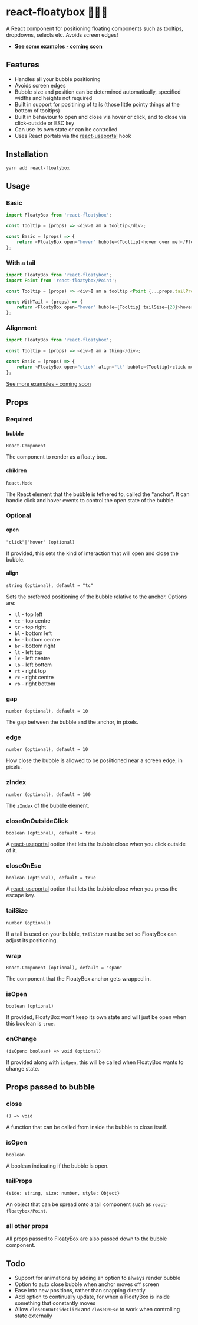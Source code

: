 # react-floatybox 🎈🎁🎉

A React component for positioning floating components such as tooltips, dropdowns, selects etc. Avoids screen edges!

* **[See some examples - coming soon](#)**

## Features
- Handles all your bubble positioning
- Avoids screen edges
- Bubble size and position can be determined automatically, specified widths and heights not required
- Built in support for positining of tails (those little pointy things at the bottom of tooltips)
- Built in behaviour to open and close via hover or click, and to close via click-outside or ESC key
- Can use its own state or can be controlled
- Uses React portals via the [react-useportal](https://github.com/alex-cory/react-useportal) hook

## Installation

```
yarn add react-floatybox
```

## Usage

### Basic

```js
import FloatyBox from 'react-floatybox';

const Tooltip = (props) => <div>I am a tooltip</div>;

const Basic = (props) => {
    return <FloatyBox open="hover" bubble={Tooltip}>hover over me!</FloatyBox>;
};
```

### With a tail

```js
import FloatyBox from 'react-floatybox';
import Point from 'react-floatybox/Point';

const Tooltip = (props) => <div>I am a tooltip <Point {...props.tailProps} color="#000" /></div>;

const WithTail = (props) => {
    return <FloatyBox open="hover" bubble={Tooltip} tailSize={20}>hover over me!</FloatyBox>
};
```

### Alignment

```js
import FloatyBox from 'react-floatybox';

const Tooltip = (props) => <div>I am a thing</div>;

const Basic = (props) => {
    return <FloatyBox open="click" align="lt" bubble={Tooltip}>click me!</FloatyBox>;
};
```

[See more examples - coming soon](#)

## Props

### Required

#### bubble
`React.Component`

The component to render as a floaty box.

#### children
`React.Node`

The React element that the bubble is tethered to, called the "anchor".
It can handle click and hover events to control the open state of the bubble.

### Optional

#### open
`"click"|"hover" (optional)`

If provided, this sets the kind of interaction that will open and close the bubble.

#### align
`string (optional), default = "tc"`

Sets the preferred positioning of the bubble relative to the anchor. Options are:

- `tl` - top left
- `tc` - top centre
- `tr` - top right
- `bl` - bottom left
- `bc` - bottom centre
- `br` - bottom right
- `lt` - left top
- `lc` - left centre
- `lb` - left bottom
- `rt` - right top
- `rc` - right centre
- `rb` - right bottom

### gap
`number (optional), default = 10`

The gap between the bubble and the anchor, in pixels.

### edge
`number (optional), default = 10`

How close the bubble is allowed to be posiitioned near a screen edge, in pixels.

### zIndex
`number (optional), default = 100`

The `zIndex` of the bubble element.

### closeOnOutsideClick
`boolean (optional), default = true`

A [react-useportal](https://github.com/alex-cory/react-useportal) option that lets the bubble close when you click outside of it.

### closeOnEsc
`boolean (optional), default = true`

A [react-useportal](https://github.com/alex-cory/react-useportal) option that lets the bubble close when you press the escape key.

### tailSize
`number (optional)`

If a tail is used on your bubble, `tailSize` must be set so FloatyBox can adjust its positioning.

### wrap
`React.Component (optional), default = "span"`

The component that the FloatyBox anchor gets wrapped in.

### isOpen
`boolean (optional)`

If provided, FloatyBox won't keep its own state and will just be open when this boolean is `true`.

### onChange
`(isOpen: boolean) => void (optional)`

If provided along with `isOpen`, this will be called when FloatyBox wants to change state.

## Props passed to bubble

### close
`() => void`

A function that can be called from inside the bubble to close itself.

### isOpen
`boolean`

A boolean indicating if the bubble is open.

### tailProps
`{side: string, size: number, style: Object}`

An object that can be spread onto a tail component such as `react-floatybox/Point`.

### all other props

All props passed to FloatyBox are also passed down to the bubble component.

## Todo

- Support for animations by adding an option to always render bubble
- Option to auto close bubble when anchor moves off screen
- Ease into new positions, rather than snapping directly
- Add option to continually update, for when a FloatyBox is inside something that constantly moves
- Allow `closeOnOutsideClick` and `closeOnEsc` to work when controlling state externally
